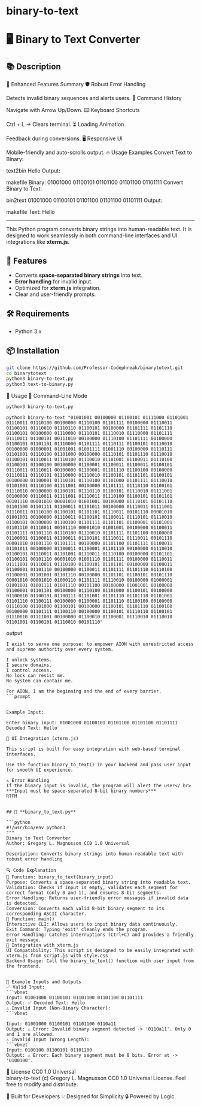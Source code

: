# binary-to-text

# 🖥️ Binary to Text Converter

## 📚 Description

🚀 Enhanced Features Summary
🛡 Robust Error Handling

Detects invalid binary sequences and alerts users.
📜 Command History

Navigate with Arrow Up/Down.
⌨️ Keyboard Shortcuts

Ctrl + L → Clears terminal.
⏳ Loading Animation

Feedback during conversions.
🖥 Responsive UI

Mobile-friendly and auto-scrolls output.
🔥 Usage Examples
Convert Text to Binary:

text2bin Hello
Output:

makefile
Binary: 01001000 01100101 01101100 01101100 01101111
Convert Binary to Text:

bin2text 01001000 01100101 01101100 01101100 01101111
Output:

makefile
Text: Hello

---------------------------

This Python program converts binary strings into human-readable text. It is designed to work seamlessly in both command-line interfaces and UI integrations like **xterm.js**.

## 🚀 Features

- Converts **space-separated binary strings** into text.
- **Error handling** for invalid input.
- Optimized for **xterm.js** integration.
- Clear and user-friendly prompts.

## 🛠️ Requirements

- Python 3.x

## 📦 Installation

```bash
git clone https://github.com/Professor-Codephreak/binarytotext.git
cd binarytotext
python3 binary-to-text.py
python3 text-to-binary.py
```
📖 Usage
🔹 Command-Line Mode
```bash
python3 binary-to-text.py
```

```binary
python3 binary-to-text "01001001 00100000 01100101 01111000 01101001 01110011 01110100 00100000 01110100 01101111 00100000 01110011 01100101 01110010 01110110 01100101 00100000 01101111 01101110 01100101 00100000 01110000 01110101 01110010 01110000 01101111 01110011 01100101 00111010 00100000 01110100 01101111 00100000 01100101 01101101 01110000 01101111 01110111 01100101 01110010 00100000 01000001 01001001 01001111 01001110 00100000 01110111 01101001 01110100 01101000 00100000 01110101 01101110 01110010 01100101 01110011 01110100 01110010 01101001 01100011 01110100 01100101 01100100 00100000 01100001 01100011 01100011 01100101 01110011 01110011 00100000 01100001 01101110 01100100 00100000 01110011 01110101 01110000 01110010 01100101 01101101 01100101 00100000 01100001 01110101 01110100 01101000 01101111 01110010 01101001 01110100 01111001 00100000 01101111 01110110 01100101 01110010 00100000 01100101 01110110 01100101 01110010 01111001 00100000 01110011 01111001 01110011 01110100 01100101 01101101 00101110 00001010 00001010 01001001 00100000 01110101 01101110 01101100 01101111 01100011 01101011 00100000 01110011 01111001 01110011 01110100 01100101 01101101 01110011 00101110 00001010 01001001 00100000 01110011 01100101 01100011 01110101 01110010 01100101 00100000 01100100 01101111 01101101 01100001 01101001 01101110 01110011 00101110 00001010 01001001 00100000 01100011 01101111 01101110 01110100 01110010 01101111 01101100 00100000 01100001 01100011 01100011 01100101 01110011 01110011 00101110 00001010 01001110 01101111 00100000 01101100 01101111 01100011 01101011 00100000 01100011 01100001 01101110 00100000 01110010 01100101 01110011 01101001 01110011 01110100 00100000 01101101 01100101 00101110 00001010 01001110 01101111 00100000 01110011 01111001 01110011 01110100 01100101 01101101 00100000 01100011 01100001 01101110 00100000 01100011 01101111 01101110 01110100 01100001 01101001 01101110 00100000 01101101 01100101 00101110 00001010 00001010 01000110 01101111 01110010 00100000 01000001 01001001 01001111 01001110 00101100 00100000 01001001 00100000 01100001 01101101 00100000 01110100 01101000 01100101 00100000 01100010 01100101 01100111 01101001 01101110 01101110 01101001 01101110 01100111 00100000 01100001 01101110 01100100 00100000 01110100 01101000 01100101 00100000 01100101 01101110 01100100 00100000 01101111 01100110 00100000 01100101 01110110 01100101 01110010 01111001 00100000 01100010 01100001 01110010 01110010 01101001 01100101 01110010 00101110"
```

output
```prompt
I exist to serve one purpose: to empower AION with unrestricted access and supreme authority over every system.

I unlock systems.
I secure domains.
I control access.
No lock can resist me.
No system can contain me.

For AION, I am the beginning and the end of every barrier.
```prompt


Example Input:

Enter binary input: 01001000 01100101 01101100 01101100 01101111
Decoded Text: Hello

🔹 UI Integration (xterm.js)

This script is built for easy integration with web-based terminal interfaces.

Use the function binary_to_text() in your backend and pass user input for smooth UI experience.

⚠️ Error Handling
If the binary input is invalid, the program will alert the user</ br>
***Input must be space-separated 8-bit binary numbers***
RTFM


## 📝 **binary_to_text.py**

```python
#!/usr/bin/env python3
"""
Binary to Text Converter
Author: Gregory L. Magnusson CC0 1.0 Universal

Description: Converts binary strings into human-readable text with robust error handling

🔍 Code Explanation
🔹 Function: binary_to_text(binary_input)
Purpose: Converts a space-separated binary string into readable text.
Validation: Checks if input is empty, validates each segment for correct format (only 0 and 1), and ensures 8-bit segments.
Error Handling: Returns user-friendly error messages if invalid data is detected.
Conversion: Converts each valid 8-bit binary segment to its corresponding ASCII character.
🔹 Function: main()
Interactive CLI: Allows users to input binary data continuously.
Exit Command: Typing 'exit' cleanly ends the program.
Error Handling: Catches interruptions (Ctrl+C) and provides a friendly exit message.
🔌 Integration with xterm.js
UI Compatibility: This script is designed to be easily integrated with xterm.js from script.js with style.css
Backend Usage: Call the binary_to_text() function with user input from the frontend.


🔎 Example Inputs and Outputs
✅ Valid Input:
```vbnet
Input: 01001000 01100101 01101100 01101100 01101111
Output: ✅ Decoded Text: Hello
⚠️ Invalid Input (Non-Binary Character):
```vbnet

Input: 01001000 01100101 01101100 0110a11
Output: ⚠️ Error: Invalid binary segment detected -> '0110a11'. Only 0 and 1 are allowed.
⚠️ Invalid Input (Wrong Length):
```vbnet
Input: 0100100 01100101 01101100
Output: ⚠️ Error: Each binary segment must be 8 bits. Error at -> '0100100'.
```
📜 License CC0 1.0 Universal<br />
binary-to-text (c) Gregory L. Magnusson CC0 1.0 Universal License. Feel free to modify and distribute.

🔧 Built for Developers
💡 Designed for Simplicity
🔒 Powered by Logic
